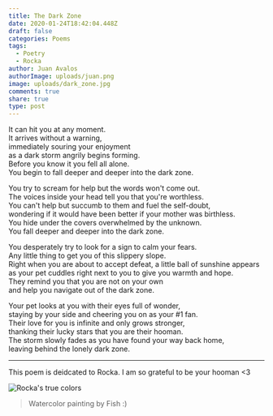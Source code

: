 ```yaml
---
title: The Dark Zone
date: 2020-01-24T18:42:04.448Z
draft: false
categories: Poems
tags:
  - Poetry
  - Rocka
author: Juan Avalos
authorImage: uploads/juan.png
image: uploads/dark_zone.jpg
comments: true
share: true
type: post
---
```

It can hit you at any moment.\
It arrives without a warning,\
immediately souring your enjoyment\
as a dark storm angrily begins forming.\
Before you know it you fell all alone.\
You begin to fall deeper and deeper into the dark zone.

You try to scream for help but the words won't come out.\
The voices inside your head tell you that you're worthless.\
You can't help but succumb to them and fuel the self-doubt,\
wondering if it would have been better if your mother was birthless.\
You hide under the covers overwhelmed by the unknown.\
You fall deeper and deeper into the dark zone.

You desperately try to look for a sign to calm your fears.\
Any little thing to get you of this slippery slope.\
Right when you are about to accept defeat, a little ball of sunshine appears\
as your pet cuddles right next to you to give you warmth and hope.\
They remind you that you are not on your own\
and help you navigate out of the dark zone.

Your pet looks at you with their eyes full of wonder,\
staying by your side and cheering you on as your #1 fan.\
Their love for you is infinite and only grows stronger,\
thanking their lucky stars that you are their hooman.\
The storm slowly fades as you have found your way back home,\
leaving behind the lonely dark zone.

- - -

This poem is deidcated to Rocka. I am so grateful to be your hooman <3

![Rocka's true colors](/uploads/rocka_watercolor.jpg "Rocka's true colors")

> Watercolor painting by Fish :)
